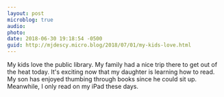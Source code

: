 ```yaml
---
layout: post
microblog: true
audio: 
photo: 
date: 2018-06-30 19:18:54 -0500
guid: http://mjdescy.micro.blog/2018/07/01/my-kids-love.html
---
```

My kids love the public library. My family had a nice trip there to get out of the heat today. It's exciting now that my daughter is learning how to read. My son has enjoyed thumbing through books since he could sit up. Meanwhile, I only read on my iPad these days.
